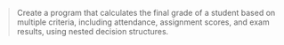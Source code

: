 > Create a program that calculates the final grade of a student based on multiple criteria, including attendance, assignment scores, and exam results, using nested decision structures.
